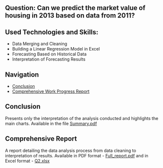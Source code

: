 ## **Question**: Can we predict the market value of housing in 2013 based on data from 2011?

## Used Technologies and Skills:

- Data Merging and Cleaning
- Building a Linear Regression Model in Excel
- Forecasting Based on Historical Data
- Interpretation of Forecasting Results

## Navigation
- [Conclusion](./Summary.pdf)
- [Comprehensive Work Progress Report](./Full_report.pdf)

## Conclusion
Presents only the interpretation of the analysis conducted and highlights the main charts. Available in the file [Summary.pdf](./Summary.pdf)

## Comprehensive Report
A report detailing the data analysis process from data cleaning to interpretation of results. Available in PDF format - [Full_report.pdf](./Full_report.pdf) and in Excel format - [Q2.xlsx](./Q2.xlsx)

